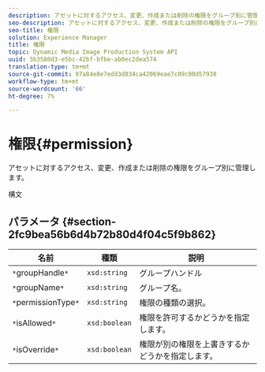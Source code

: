 ```yaml
---
description: アセットに対するアクセス、変更、作成または削除の権限をグループ別に管理します。
seo-description: アセットに対するアクセス、変更、作成または削除の権限をグループ別に管理します。
seo-title: 権限
solution: Experience Manager
title: 権限
topic: Dynamic Media Image Production System API
uuid: 3b3580d3-e5bc-42bf-bfbe-ab0ec2dea574
translation-type: tm+mt
source-git-commit: 97a84e8e7edd3d834ca42069eae7c09c00d57938
workflow-type: tm+mt
source-wordcount: '66'
ht-degree: 7%

---
```



# 権限{#permission}

アセットに対するアクセス、変更、作成または削除の権限をグループ別に管理します。

構文

## パラメータ {#section-2fc9bea56b6d4b72b80d4f04c5f9b862}

| 名前 | 種類 | 説明 |
|---|---|---|
| `*`groupHandle`*` | `xsd:string` | グループハンドル |
| `*`groupName`*` | `xsd:string` | グループ名。 |
| `*`permissionType`*` | `xsd:string` | 権限の種類の選択。 |
| `*`isAllowed`*` | `xsd:boolean` | 権限を許可するかどうかを指定します。 |
| `*`isOverride`*` | `xsd:boolean` | 権限が別の権限を上書きするかどうかを指定します。 |

